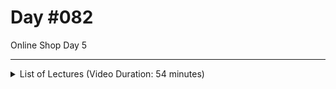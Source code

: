 # Day #082
Online Shop Day 5

---

<details>
    <summary>List of Lectures (Video Duration: 54 minutes)</summary>
    <ul>
        <li>Implementing Authentication & User Login</li>
        <li>Finishing Authentication & Checking The Auth Status (Custom Middleware)</li>
        <li>Adding Logout Functionality</li>
        <li>Handling Errors In Asynchronous Code</li>
        <li>Adding User Input Validation</li>
    </ul>
</details>